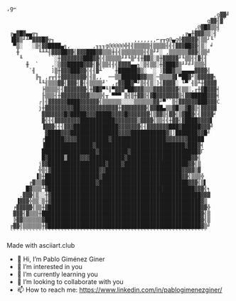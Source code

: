 
                                                                        ,g⌐
                                                                     ,g▓▓╝
                                                                   g▓▓╢▓`
                                                               ,@▓█▓▒▒╢
     ╔▄▓█▓▄▄╦╖                                             ,╔▄╫▓▓▓▒▒░╢`
     ▐█▓▒╜╨▀▓▓▓█▓╦╖                         ,,,,,,,⌐╓╥g@▄g╬▓▓▓▓▓╣▒▒┘╙`
      ▀▒░   ░▒╢▓▓████▄╗,       ,╖╖╖g@@@@@╬╢╣▒▒▒▒▒╢▒▒▒▒╢╣╢▓▓▓██▓▓╢▒░ ╛
       ╫      ╙╨╨╢▓▓▓██▓▓╣▓▓▓███▓▓▒▒▒╫╢╣▒▒▒▒▒▒▒╢╣▒╜╜░ ,▒▒▒▒▒▒▓▓▓╣▒▒╝
        ╙        ``░╫▓▓▓▓▓▓▓███▓▓╣╣▒▒▒▒▒╜╜╙▒╜╢╫▓▓▒░▒╫▓▓▓▓▓╜╙▒▒╢╢▓╢╢
          ╫  `    ,░▒▓▓█████▓▓▓╢▓╣▒▒╢╢╣▓▓▓▓▄▄╖░▒╢▒▒░╫▓███▓▒╜╜╝╜▒▒▒╢
           `╢     ]▒╫▓▓▓███▓▓╣╣╢▓╨`  `╫██████▓▒░ `░ ]▓██▓▒▒▄▄▄▄▓▓▓▓╣
             ╠╖ ,╓╥╢╫▓▓▓▓▓▓▓▓╣╢▒,,  ──▒▒██████▓▓▒▒░─▒▒▒▒▓▌▀██▓╜▒▓▓▓▓▓╕
              ╙╙╢▒▒▒▓▓╢▓▓▓╢▓╢╢▒▒▒▒╜` ,╓▓▓██▓▀╜▒╢╣▒░]╢▓▓▓▓░ ╙▀`╢▒╨╫▓▓▓▓
               ╞▒▒▒▒╢╢▓▓▓▓▓▓▓╣╫▓█▓▀╙║▀▓▓▓▀██▓▓▓▒▒▒▓▓▓▓▓▓▓▓╣▒▒░,╓╫▓█▓▓▓╡
               ╟▒▒▒╢╫▓▓▓▓▓▓▓▓▓▒▒▒▒╣╥ ▀▀▀ ▒╢▒╫▓▓▒╢▓█▓▓▓▓▓▓▓▒╢▓▓█████▓▓▓╡
              ┌║╢▓▓▓▓▓▓████▓▓▓▓▓▓╣▒▒▒▒▒▒░░░░▒▒▒▒▒▒▓▓╜▀``▒╢▓▓▓▓▓▓███▓▓▓C
              j╫▓▓▓▓▓▓▓▓▓██▓▓▓▓▓▓▓▓▓▓▓▓╫▓▓▓▓▓▓▓▓╣▓▓██▄▒▒▓█▒▒▓█▓▒╢▓▓▓▓▓
               ▓▓▓▓▓▓▓█▓█████▓▓▓█████▓▓▓▓█▓▓▓▓▓▓▓╢▒▓▓▒╢▓▓╣▒▓██▓╣╣▓▓▓▓╛
               ▓╣╢╣▓▓▓▓▓▓▓▓███████████▓▓▓▓▓▓▓▒▓▓▓▓╣▒▒╢╣╫▓▓╢▓████▓▓▓▓▌
               ▐▓▓▓╣╢╢▓▓▓██████████████▓▓▓▓▓▓▓╣╢▓▓▓▓▓▓▓███▓██████▓▓▓╝
                ▓████▓▓▓███████████████▓▓▓▓███████████▓▒]███████▓▓█╝
               ╒██████▓▓▓▓██████████▓█████████████████▓▓▓▓▓▓▓█████
               ▐███████████████▓████████████████████████████▓███▓╡
               █████████████████▓█████████▓█████████████████████▓Γ
               █▓█████▒████▓▓▓███████████▓████████████████████▓▓╣
              j▓▓██████████████████▓████▓████████████████████▓▓╣▒
              ╬▒╢▓███████████████▓▓████████████████████████▓▓▓▓▒▓
             ▐▒╫█████████████████▓█████████████████████████▓▓╣▒▒▒╬
           ╔▓▒▒▓████████████████▓████████████████████████████▓▓▓╣▒▌
          █▓▒▒▒╨▓██████████████████████████████████████████████▓▓▓╣╕
        ,▓▓▓╣▒░░╫▓███████████████████████████████████████████████▓▓▓
       ▐▓▓▓╬▒▒░▒╫▓███████████████████████████████████████████████▓▒
      ╒▓▓▓▓▓╣▒▒╫▓████████████████████████████████████████████████▓▓╬
      ▓▓▓╢▓▒▒▒╫██████████████████████████████████████████████████▓╣▒
      ╠▓▓▒▒▒▒▒▒▓█████████████████████████████████████████████████▓╣▒
     ╔▓▓╣▒▒▒▒▒▒╫▓████████████████████████████████████████████████▓▒╝
     ``````````````````````````````````````````````````````````````
Made with asciiart.club


- 👋 Hi, I’m Pablo Giménez Giner
- 👀 I’m interested in you
- 🌱 I’m currently learning you
- 💞️ I’m looking to collaborate with you
- 📫 How to reach me:
 https://www.linkedin.com/in/pablogimenezginer/

<!---
PabloGimenezGiner/PabloGimenezGiner is a ✨ special ✨ repository because its `README.md` (this file) appears on your GitHub profile.
You can click the Preview link to take a look at your changes.
--->

